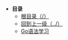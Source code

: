 * **目录**
  * [根目录（/）](/README)
  * [回到上一级（../）](/README)
  * [Go语法学习](/study/GoLang/golearning1.md)
  